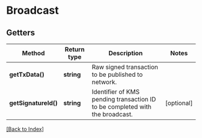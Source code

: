 # Broadcast

## Getters

Method | Return type | Description | Notes
------------ | ------------- | ------------- | -------------
**getTxData()** | **string** | Raw signed transaction to be published to network. |
**getSignatureId()** | **string** | Identifier of KMS pending transaction ID to be completed with the broadcast. | [optional]

[[Back to Index]](../index.md)
